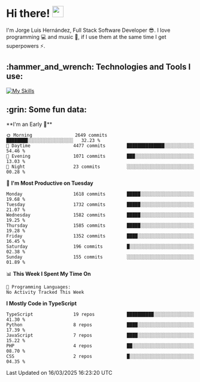 <h1 align="left">
 <abc>
  <br>Hi there! <img src="https://user-images.githubusercontent.com/42378118/110234147-e3259600-7f4e-11eb-95be-0c4047144dea.gif" width="30"><br>
 </abc>
</h1>

I'm Jorge Luis Hernández, Full Stack Software Developer :sunglasses:. I love programming :computer: and music :musical_score:, if I use them at the same time I get superpowers :zap:. 


<h2 align="left">:hammer_and_wrench: Technologies and Tools I use:</h2>

[![My Skills](https://skillicons.dev/icons?i=js,ts,html,css,py,vue,react,next,nest,postgres,mysql)](https://skillicons.dev)

<h2 align="left">:grin: Some fun data:</h2>
<!--START_SECTION:waka-->
**I'm an Early 🐤** 

```text
🌞 Morning                2649 commits        ████████░░░░░░░░░░░░░░░░░   32.23 % 
🌆 Daytime                4477 commits        ██████████████░░░░░░░░░░░   54.46 % 
🌃 Evening                1071 commits        ███░░░░░░░░░░░░░░░░░░░░░░   13.03 % 
🌙 Night                  23 commits          ░░░░░░░░░░░░░░░░░░░░░░░░░   00.28 % 
```
📅 **I'm Most Productive on Tuesday** 

```text
Monday                   1618 commits        █████░░░░░░░░░░░░░░░░░░░░   19.68 % 
Tuesday                  1732 commits        █████░░░░░░░░░░░░░░░░░░░░   21.07 % 
Wednesday                1582 commits        █████░░░░░░░░░░░░░░░░░░░░   19.25 % 
Thursday                 1585 commits        █████░░░░░░░░░░░░░░░░░░░░   19.28 % 
Friday                   1352 commits        ████░░░░░░░░░░░░░░░░░░░░░   16.45 % 
Saturday                 196 commits         █░░░░░░░░░░░░░░░░░░░░░░░░   02.38 % 
Sunday                   155 commits         ░░░░░░░░░░░░░░░░░░░░░░░░░   01.89 % 
```


📊 **This Week I Spent My Time On** 

```text
💬 Programming Languages: 
No Activity Tracked This Week
```

**I Mostly Code in TypeScript** 

```text
TypeScript               19 repos            ██████████░░░░░░░░░░░░░░░   41.30 % 
Python                   8 repos             ████░░░░░░░░░░░░░░░░░░░░░   17.39 % 
JavaScript               7 repos             ████░░░░░░░░░░░░░░░░░░░░░   15.22 % 
PHP                      4 repos             ██░░░░░░░░░░░░░░░░░░░░░░░   08.70 % 
CSS                      2 repos             █░░░░░░░░░░░░░░░░░░░░░░░░   04.35 % 
```




 Last Updated on 16/03/2025 16:23:20 UTC
<!--END_SECTION:waka-->
